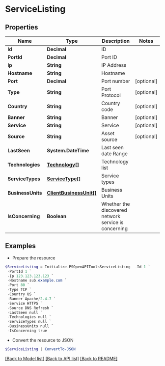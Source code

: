 # ServiceListing
## Properties

Name | Type | Description | Notes
------------ | ------------- | ------------- | -------------
**Id** | **Decimal** | ID | 
**PortId** | **Decimal** | Port ID | 
**Ip** | **String** | IP Address | 
**Hostname** | **String** | Hostname | 
**Port** | **Decimal** | Port number | [optional] 
**Type** | **String** | Port Protocol | [optional] 
**Country** | **String** | Country code | [optional] 
**Banner** | **String** | Banner | [optional] 
**Service** | **String** | Service | [optional] 
**Source** | **String** | Asset source | [optional] 
**LastSeen** | **System.DateTime** | Last seen date Range | 
**Technologies** | [**Technology[]**](Technology.md) | Technology list | 
**ServiceTypes** | [**ServiceType[]**](ServiceType.md) | Service types | 
**BusinessUnits** | [**ClientBusinessUnit[]**](ClientBusinessUnit.md) | Business Units | 
**IsConcerning** | **Boolean** | Whether the discovered network service is concerning | 

## Examples

- Prepare the resource
```powershell
$ServiceListing = Initialize-PSOpenAPIToolsServiceListing  -Id 1 `
 -PortId 1 `
 -Ip 123.123.123.123 `
 -Hostname sub.example.com `
 -Port 80 `
 -Type TCP `
 -Country US `
 -Banner Apache/2.4.7 `
 -Service HTTPS `
 -Source DNS Refresh `
 -LastSeen null `
 -Technologies null `
 -ServiceTypes null `
 -BusinessUnits null `
 -IsConcerning true
```

- Convert the resource to JSON
```powershell
$ServiceListing | ConvertTo-JSON
```

[[Back to Model list]](../README.md#documentation-for-models) [[Back to API list]](../README.md#documentation-for-api-endpoints) [[Back to README]](../README.md)

